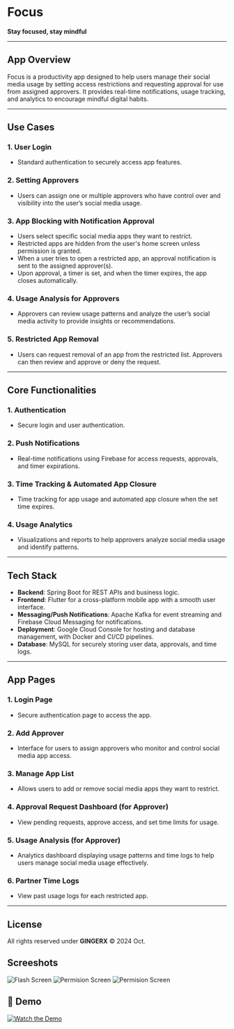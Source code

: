# Focus  
**Stay focused, stay mindful**

---

## App Overview

Focus is a productivity app designed to help users manage their social media usage by setting access restrictions and requesting approval for use from assigned approvers. It provides real-time notifications, usage tracking, and analytics to encourage mindful digital habits.

---

## Use Cases

### 1. User Login
- Standard authentication to securely access app features.

### 2. Setting Approvers
- Users can assign one or multiple approvers who have control over and visibility into the user’s social media usage.

### 3. App Blocking with Notification Approval
- Users select specific social media apps they want to restrict.
- Restricted apps are hidden from the user's home screen unless permission is granted.
- When a user tries to open a restricted app, an approval notification is sent to the assigned approver(s).
- Upon approval, a timer is set, and when the timer expires, the app closes automatically.

### 4. Usage Analysis for Approvers
- Approvers can review usage patterns and analyze the user’s social media activity to provide insights or recommendations.

### 5. Restricted App Removal
- Users can request removal of an app from the restricted list. Approvers can then review and approve or deny the request.

---

## Core Functionalities

### 1. Authentication
- Secure login and user authentication.

### 2. Push Notifications
- Real-time notifications using Firebase for access requests, approvals, and timer expirations.

### 3. Time Tracking & Automated App Closure
- Time tracking for app usage and automated app closure when the set time expires.

### 4. Usage Analytics
- Visualizations and reports to help approvers analyze social media usage and identify patterns.

---

## Tech Stack

- **Backend**: Spring Boot for REST APIs and business logic.
- **Frontend**: Flutter for a cross-platform mobile app with a smooth user interface.
- **Messaging/Push Notifications**: Apache Kafka for event streaming and Firebase Cloud Messaging for notifications.
- **Deployment**: Google Cloud Console for hosting and database management, with Docker and CI/CD pipelines.
- **Database**: MySQL for securely storing user data, approvals, and time logs.

---

## App Pages

### 1. Login Page
- Secure authentication page to access the app.

### 2. Add Approver
- Interface for users to assign approvers who monitor and control social media app access.

### 3. Manage App List
- Allows users to add or remove social media apps they want to restrict.

### 4. Approval Request Dashboard (for Approver)
- View pending requests, approve access, and set time limits for usage.

### 5. Usage Analysis (for Approver)
- Analytics dashboard displaying usage patterns and time logs to help users manage social media usage effectively.

### 6. Partner Time Logs
- View past usage logs for each restricted app.

---

## License

All rights reserved under **GINGERX** © 2024 Oct.

## Screeshots
![Flash Screen](screenshots/focus.png)
![Permision Screen](screenshots/permision.png)
![Permision Screen](screenshots/allow_permision.png)

## 🎥 Demo
[![Watch the Demo](https://img.youtube.com/vi/IGx5TFhAxAw/0.jpg)](https://youtu.be/IGx5TFhAxAw)
